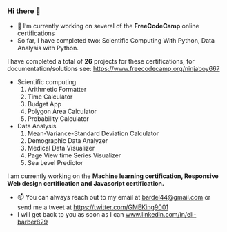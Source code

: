 ### Hi there 👋


- 🔭 I’m currently working on several of the **FreeCodeCamp** online certifications
- So far, I have completed two: Scientific Computing With Python, Data Analysis with Python.

I have completed a total of **26** projects for these certifications, for documentation/solutions see:
https://www.freecodecamp.org/ninjaboy667

- Scientific computing
  1. Arithmetic Formatter
  2. Time Calculator
  3. Budget App
  4. Polygon Area Calculator
  5. Probability Calculator
- Data Analysis
  1. Mean-Variance-Standard Deviation Calculator
  2. Demographic Data Analyzer 
  3. Medical Data Visualizer
  4. Page View time Series Visualizer
  5. Sea Level Predictor


I am currently working on the **Machine learning certification, Responsive Web design certification and Javascript certification.** 



-  📫 You can always reach out to my email at bardel44@gmail.com or send me a tweet at https://twitter.com/GMEKing9001
-  I will get back to you as soon as I can
www.linkedin.com/in/eli-barber829

<!--
**ninjaboy667/ninjaboy667** is a ✨ _special_ ✨ repository because its `README.md` (this file) appears on your GitHub profile.

Here are some ideas to get you started:
Modifying the code
https://docs.github.com/en/get-started/writing-on-github/getting-started-with-writing-and-formatting-on-github/basic-writing-and-formatting-syntax

-1- 🔭 I’m currently working on
- 🌱 I’m currently learning ...
- 👯 I’m looking to collaborate on ...
- 🤔 I’m looking for help with ...
- 💬 Ask me about ...
- 📫 How to reach me: ...
- 😄 Pronouns: ...
- ⚡ Fun fact: ...
-->
